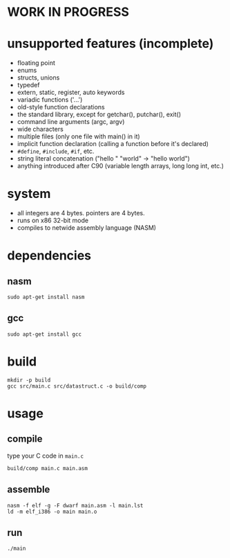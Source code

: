 # WORK IN PROGRESS

# unsupported features (incomplete)
- floating point
- enums
- structs, unions
- typedef
- extern, static, register, auto keywords
- variadic functions ('...')
- old-style function declarations
- the standard library, except for getchar(), putchar(), exit()
- command line arguments (argc, argv)
- wide characters
- multiple files (only one file with main() in it)
- implicit function declaration (calling a function before it's declared)
- `#define`, `#include`, `#if`, etc.
- string literal concatenation ("hello " "world" -> "hello world")
- anything introduced after C90 (variable length arrays, long long int, etc.)

# system
- all integers are 4 bytes. pointers are 4 bytes.
- runs on x86 32-bit mode
- compiles to netwide assembly language (NASM)

# dependencies
## nasm
```sudo apt-get install nasm```

## gcc
```sudo apt-get install gcc```

# build
```
mkdir -p build
gcc src/main.c src/datastruct.c -o build/comp
```

# usage
## compile
type your C code in `main.c`
```
build/comp main.c main.asm
```

## assemble
```
nasm -f elf -g -F dwarf main.asm -l main.lst
ld -m elf_i386 -o main main.o
```

## run
```
./main
```
